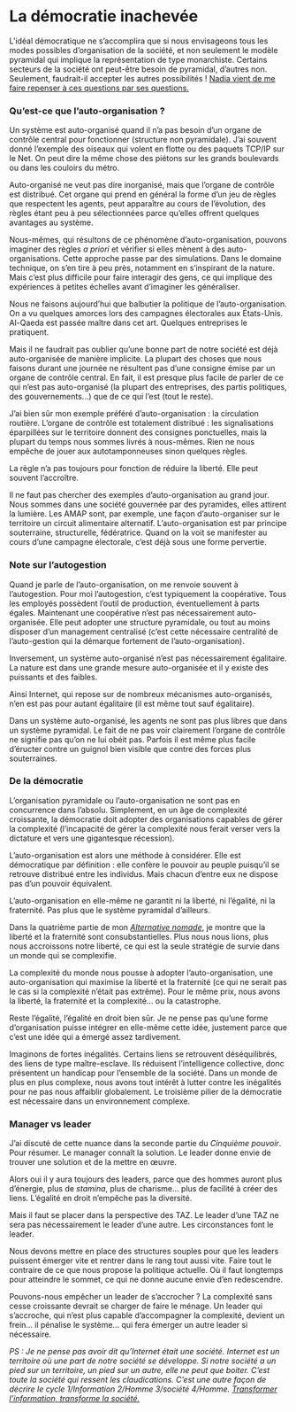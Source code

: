 # La démocratie inachevée

L’idéal démocratique ne s’accomplira que si nous envisageons tous les modes possibles d’organisation de la société, et non seulement le modèle pyramidal qui implique la représentation de type monarchiste. Certains secteurs de la société ont peut-être besoin de pyramidal, d’autres non. Seulement, faudrait-il accepter les autres possibilités ! [Nadia vient de me faire repenser à ces questions par ses questions.](https://tcrouzet.com/2006/02/23/mais-qui-sont-les-connecteurs/#comment-74427)<span id="more-14283"></span>

### Qu’est-ce que l’auto-organisation ?

Un système est auto-organisé quand il n’a pas besoin d’un organe de contrôle central pour fonctionner (structure non pyramidale). J’ai souvent donné l’exemple des oiseaux qui volent en flotte ou des paquets TCP/IP sur le Net. On peut dire la même chose des piétons sur les grands boulevards ou dans les couloirs du métro.

Auto-organisé ne veut pas dire inorganisé, mais que l’organe de contrôle est distribué. Cet organe qui prend en général la forme d’un jeu de règles que respectent les agents, peut apparaître au cours de l’évolution, des règles étant peu à peu sélectionnées parce qu’elles offrent quelques avantages au système.

Nous-mêmes, qui résultons de ce phénomène d’auto-organisation, pouvons imaginer des règles *a priori* et vérifier si elles mènent à des auto-organisations. Cette approche passe par des simulations. Dans le domaine technique, on s’en tire à peu près, notamment en s’inspirant de la nature. Mais c’est plus difficile pour faire interagir des gens, ce qui implique des expériences à petites échelles avant d’imaginer les généraliser.

Nous ne faisons aujourd’hui que balbutier la politique de l’auto-organisation. On a vu quelques amorces lors des campagnes électorales aux États-Unis. Al-Qaeda est passée maître dans cet art. Quelques entreprises le pratiquent.

Mais il ne faudrait pas oublier qu’une bonne part de notre société est déjà auto-organisée de manière implicite. La plupart des choses que nous faisons durant une journée ne résultent pas d’une consigne émise par un organe de contrôle central. En fait, il est presque plus facile de parler de ce qui n’est pas auto-organisé (la plupart des entreprises, des partis politiques, des gouvernements…) que de ce qui l’est (tout le reste).

J’ai bien sûr mon exemple préféré d’auto-organisation : la circulation routière. L’organe de contrôle est totalement distribué : les signalisations éparpillées sur le territoire donnent des consignes ponctuelles, mais la plupart du temps nous sommes livrés à nous-mêmes. Rien ne nous empêche de jouer aux autotamponneuses sinon quelques règles.

La règle n’a pas toujours pour fonction de réduire la liberté. Elle peut souvent l’accroître.

Il ne faut pas chercher des exemples d’auto-organisation au grand jour. Nous sommes dans une société gouvernée par des pyramides, elles attirent la lumière. Les AMAP sont, par exemple, une façon d’auto-organiser sur le territoire un circuit alimentaire alternatif. L’auto-organisation est par principe souterraine, structurelle, fédératrice. Quand on la voit se manifester au cours d’une campagne électorale, c’est déjà sous une forme pervertie.

### Note sur l’autogestion

Quand je parle de l’auto-organisation, on me renvoie souvent à l’autogestion. Pour moi l’autogestion, c’est typiquement la coopérative. Tous les employés possèdent l’outil de production, éventuellement à parts égales. Maintenant une coopérative n’est pas nécessairement auto-organisée. Elle peut adopter une structure pyramidale, ou tout au moins disposer d’un management centralisé (c’est cette nécessaire centralité de l’auto-gestion qui la démarque fortement de l’auto-organisation).

Inversement, un système auto-organisé n’est pas nécessairement égalitaire. La nature est dans une grande mesure auto-organisée et il y existe des puissants et des faibles.

Ainsi Internet, qui repose sur de nombreux mécanismes auto-organisés, n’en est pas pour autant égalitaire (il est même tout sauf égalitaire).

Dans un système auto-organisé, les agents ne sont pas plus libres que dans un système pyramidal. Le fait de ne pas voir clairement l’organe de contrôle ne signifie pas qu’on ne lui obéit pas. Parfois il est même plus facile d’éructer contre un guignol bien visible que contre des forces plus souterraines.

### De la démocratie

L’organisation pyramidale ou l’auto-organisation ne sont pas en concurrence dans l’absolu. Simplement, en un âge de complexité croissante, la démocratie doit adopter des organisations capables de gérer la complexité (l’incapacité de gérer la complexité nous ferait verser vers la dictature et vers une gigantesque récession).

L’auto-organisation est alors une méthode à considérer. Elle est démocratique par définition : elle confère le pouvoir au peuple puisqu’il se retrouve distribué entre les individus. Mais chacun d’entre eux ne dispose pas d’un pouvoir équivalent.

L’auto-organisation en elle-même ne garantit ni la liberté, ni l’égalité, ni la fraternité. Pas plus que le système pyramidal d’ailleurs.

Dans la quatrième partie de mon [*Alternative nomade*](https://tcrouzet.com/alternative-nomade/), je montre que la liberté et la fraternité sont consubstantielles. Plus nous nous lions, plus nous accroissons notre liberté, ce qui est la seule stratégie de survie dans un monde qui se complexifie.

La complexité du monde nous pousse à adopter l’auto-organisation, une auto-organisation qui maximise la liberté et la fraternité (ce qui ne serait pas le cas si la complexité n’était pas extrême). Pour le même prix, nous avons la liberté, la fraternité et la complexité… ou la catastrophe.

Reste l’égalité, l’égalité en droit bien sûr. Je ne pense pas qu’une forme d’organisation puisse intégrer en elle-même cette idée, justement parce que c’est une idée qui a émergé assez tardivement.

Imaginons de fortes inégalités. Certains liens se retrouvent déséquilibrés, des liens de type maître-esclave. Ils réduisent l’intelligence collective, donc présentent un handicap pour l’ensemble de la société. Dans un monde de plus en plus complexe, nous avons tout intérêt à lutter contre les inégalités pour ne pas nous affaiblir globalement. Le troisième pilier de la démocratie est nécessaire dans un environnement complexe.

### Manager vs leader

J’ai discuté de cette nuance dans la seconde partie du *Cinquième pouvoir*. Pour résumer. Le manager connaît la solution. Le leader donne envie de trouver une solution et de la mettre en œuvre.

Alors oui il y aura toujours des leaders, parce que des hommes auront plus d’énergie, plus de *stamina*, plus de charisme… plus de facilité à créer des liens. L’égalité en droit n’empêche pas la diversité.

Mais il faut se placer dans la perspective des TAZ. Le leader d’une TAZ ne sera pas nécessairement le leader d’une autre. Les circonstances font le leader.

Nous devons mettre en place des structures souples pour que les leaders puissent émerger vite et rentrer dans le rang tout aussi vite. Faire tout le contraire de ce que nous propose la politique actuelle. Où il faut longtemps pour atteindre le sommet, ce qui ne donne aucune envie d’en redescendre.

Pouvons-nous empêcher un leader de s’accrocher ? La complexité sans cesse croissante devrait se charger de faire le ménage. Un leader qui s’accroche, qui n’est plus capable d’accompagner la complexité, devient un frein… il pénalise le système… qui fera émerger un autre leader si nécessaire.

*PS : Je ne pense pas avoir dit qu’Internet était une société. Internet est un territoire où une part de notre société se développe. Si notre société a un pied sur un territoire, un pied sur un autre, elle ne peut que boiter. C’est toute la société qui ressent les claudications. C’est une autre façon de décrire le cycle 1/Information 2/Homme 3/société 4/Homme. [Transformer l’information, transforme la société.](https://tcrouzet.com/2010/01/19/rever-agir/)*